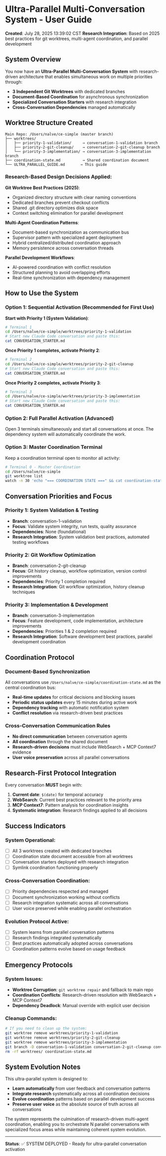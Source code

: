 # Ultra-Parallel Multi-Conversation System - User Guide
**Created**: July 28, 2025 13:39:02 CST
**Research Integration**: Based on 2025 best practices for git worktrees, multi-agent coordination, and parallel development

## System Overview

You now have an **Ultra-Parallel Multi-Conversation System** with research-driven architecture that enables simultaneous work on multiple priorities through:

- **3 Independent Git Worktrees** with dedicated branches
- **Document-Based Coordination** for asynchronous synchronization  
- **Specialized Conversation Starters** with research integration
- **Cross-Conversation Dependencies** managed automatically

## Worktree Structure Created

```
Main Repo: /Users/nalve/ce-simple (master branch)
├── worktrees/
│   ├── priority-1-validation/     → conversation-1-validation branch
│   ├── priority-2-git-cleanup/    → conversation-2-git-cleanup branch  
│   └── priority-3-implementation/ → conversation-3-implementation branch
├── coordination-state.md          → Shared coordination document
└── ULTRA_PARALLEL_GUIDE.md       → This guide
```

### Research-Based Design Decisions Applied:

**Git Worktree Best Practices (2025)**:
- Organized directory structure with clear naming conventions
- Dedicated branches prevent checkout conflicts
- Shared .git directory optimizes disk space
- Context switching elimination for parallel development

**Multi-Agent Coordination Patterns**:
- Document-based synchronization as communication bus
- Supervisor pattern with specialized agent deployment
- Hybrid centralized/distributed coordination approach
- Memory persistence across conversation threads

**Parallel Development Workflows**:
- AI-powered coordination with conflict resolution
- Structured planning to avoid overlapping efforts
- Real-time synchronization with dependency management

## How to Use the System

### Option 1: Sequential Activation (Recommended for First Use)

**Start with Priority 1 (System Validation)**:
```bash
# Terminal 1
cd /Users/nalve/ce-simple/worktrees/priority-1-validation
# Start new Claude Code conversation and paste this:
cat CONVERSATION_STARTER.md
```

**Once Priority 1 completes, activate Priority 2**:
```bash  
# Terminal 2
cd /Users/nalve/ce-simple/worktrees/priority-2-git-cleanup
# Start new Claude Code conversation and paste this:
cat CONVERSATION_STARTER.md
```

**Once Priority 2 completes, activate Priority 3**:
```bash
# Terminal 3  
cd /Users/nalve/ce-simple/worktrees/priority-3-implementation
# Start new Claude Code conversation and paste this:
cat CONVERSATION_STARTER.md
```

### Option 2: Full Parallel Activation (Advanced)

Open 3 terminals simultaneously and start all conversations at once. The dependency system will automatically coordinate the work.

### Option 3: Master Coordination Terminal

Keep a coordination terminal open to monitor all activity:
```bash
# Terminal 0 - Master Coordination
cd /Users/nalve/ce-simple
git worktree list
watch -n 30 'echo "=== COORDINATION STATE ===" && cat coordination-state.md'
```

## Conversation Priorities and Focus

### Priority 1: System Validation & Testing
- **Branch**: conversation-1-validation
- **Focus**: Validate system integrity, run tests, quality assurance
- **Dependencies**: None (foundational)
- **Research Integration**: System validation best practices, automated testing workflows

### Priority 2: Git Workflow Optimization  
- **Branch**: conversation-2-git-cleanup
- **Focus**: Git history cleanup, workflow optimization, version control improvements
- **Dependencies**: Priority 1 completion required
- **Research Integration**: Git workflow optimization, history cleanup techniques

### Priority 3: Implementation & Development
- **Branch**: conversation-3-implementation
- **Focus**: Feature development, code implementation, architecture improvements  
- **Dependencies**: Priorities 1 & 2 completion required
- **Research Integration**: Software development best practices, parallel development coordination

## Coordination Protocol

### Document-Based Synchronization
All conversations use `/Users/nalve/ce-simple/coordination-state.md` as the central coordination bus:

- **Real-time updates** for critical decisions and blocking issues
- **Periodic status updates** every 15 minutes during active work  
- **Dependency tracking** with automatic notification system
- **Conflict resolution** via research-driven best practices

### Cross-Conversation Communication Rules
- **No direct communication** between conversation agents
- **All coordination** through the shared document
- **Research-driven decisions** must include WebSearch + MCP Context7 evidence
- **User voice preservation** across all parallel conversations

## Research-First Protocol Integration

Every conversation **MUST** begin with:
1. **Current date**: `$(date)` for temporal accuracy
2. **WebSearch**: Current best practices relevant to the priority area
3. **MCP Context7**: Pattern analysis for coordination insights
4. **Systematic integration**: Research findings applied to all decisions

## Success Indicators

### System Operational:
- [ ] All 3 worktrees created with dedicated branches
- [ ] Coordination state document accessible from all worktrees
- [ ] Conversation starters deployed with research integration
- [ ] Symlink coordination functioning properly

### Cross-Conversation Coordination:  
- [ ] Priority dependencies respected and managed
- [ ] Document synchronization working without conflicts
- [ ] Research integration systematic across all conversations
- [ ] User voice preserved while enabling parallel orchestration

### Evolution Protocol Active:
- [ ] System learns from parallel conversation patterns
- [ ] Research findings integrated systematically  
- [ ] Best practices automatically adopted across conversations
- [ ] Coordination patterns evolve based on usage feedback

## Emergency Protocols

### System Issues:
- **Worktree Corruption**: `git worktree repair` and fallback to main repo
- **Coordination Conflicts**: Research-driven resolution with WebSearch + MCP Context7
- **Dependency Deadlock**: Manual override with explicit user decision

### Cleanup Commands:
```bash
# If you need to clean up the system:
git worktree remove worktrees/priority-1-validation
git worktree remove worktrees/priority-2-git-cleanup  
git worktree remove worktrees/priority-3-implementation
git branch -D conversation-1-validation conversation-2-git-cleanup conversation-3-implementation
rm -rf worktrees/ coordination-state.md
```

## System Evolution Notes

This ultra-parallel system is designed to:
- **Learn automatically** from user feedback and conversation patterns
- **Integrate research** systematically across all coordination decisions
- **Evolve coordination** patterns based on parallel development success
- **Preserve user voice** as the absolute source of truth across all conversations

The system represents the culmination of research-driven multi-agent coordination, enabling you to orchestrate N parallel conversations with specialized focus areas while maintaining coherent system evolution.

---
**Status**: ✅ SYSTEM DEPLOYED - Ready for ultra-parallel conversation activation
